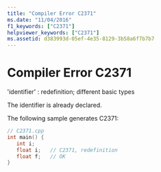 ```yaml
---
title: "Compiler Error C2371"
ms.date: "11/04/2016"
f1_keywords: ["C2371"]
helpviewer_keywords: ["C2371"]
ms.assetid: d383993d-05ef-4e35-8129-3b58a6f7b7b7
---
```

# Compiler Error C2371

'identifier' : redefinition; different basic types

The identifier is already declared.

The following sample generates C2371:

```cpp
// C2371.cpp
int main() {
   int i;
   float i;   // C2371, redefinition
   float f;   // OK
}
```
